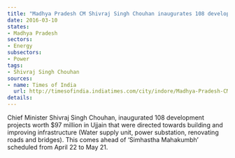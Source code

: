 ```yaml
---
title: "Madhya Pradesh CM Shivraj Singh Chouhan inaugurates 108 development-related projects"
date: 2016-03-10
states:
- Madhya Pradesh
sectors:
- Energy
subsectors:
- Power
tags:
- Shivraj Singh Chouhan
sources:
- name: Times of India
  url: http://timesofindia.indiatimes.com/city/indore/Madhya-Pradesh-CM-kicks-off-108-projects-in-1-day/articleshow/51249985.cms
details:
---
```


Chief Minister Shivraj Singh Chouhan, inaugurated 108 development projects worth $97 million in Ujjain that were directed towards building and improving infrastructure (Water supply unit, power substation, renovating roads and bridges). This comes ahead of ‘Simhastha Mahakumbh’ scheduled from April 22 to May 21.
